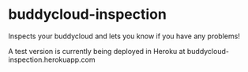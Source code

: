 buddycloud-inspection
=====================

Inspects your buddycloud and lets you know if you have any problems!

A test version is currently being deployed in Heroku at buddycloud-inspection.herokuapp.com
